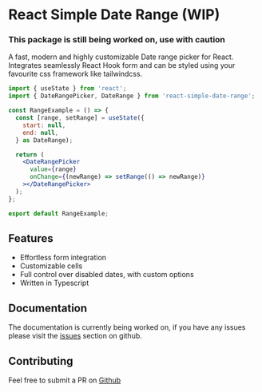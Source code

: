 # React Simple Date Range (WIP)

### This package is still being worked on, use with caution

A fast, modern and highly customizable Date range picker for React. Integrates seamlessly React Hook form and can be styled using your favourite css framework like tailwindcss.

```jsx
import { useState } from 'react';
import { DateRangePicker, DateRange } from 'react-simple-date-range';

const RangeExample = () => {
  const [range, setRange] = useState({
    start: null,
    end: null,
  } as DateRange);

  return (
    <DateRangePicker
      value={range}
      onChange={(newRange) => setRange(() => newRange)}
    ></DateRangePicker>
  );
};

export default RangeExample;

```

## Features

- Effortless form integration
- Customizable cells
- Full control over disabled dates, with custom options
- Written in Typescript

## Documentation

The documentation is currently being worked on, if you have any issues please visit the [issues](https://www.github.com/) section on github.

## Contributing

Feel free to submit a PR on [Github](https://www.github.com/)
